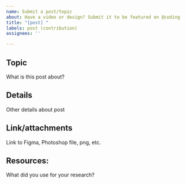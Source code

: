 ```yaml
---
name: Submit a post/topic
about: Have a video or design? Submit it to be featured on @coding
title: "[post] "
labels: post (contribution)
assignees: ''

---
```


## Topic

What is this post about?

## Details

Other details about post

## Link/attachments

Link to Figma, Photoshop file, png, etc. 

## Resources:

What did you use for your research?
